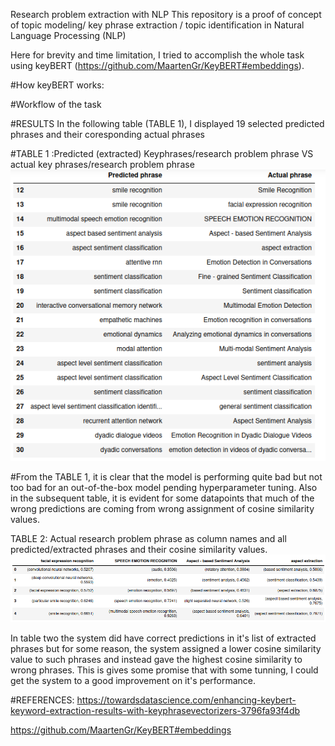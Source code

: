 Research problem extraction with NLP
This repository is a proof of concept of topic modeling/ key phrase extraction / topic identification 
in Natural Language Processing (NLP)

Here for brevity and time limitation, I tried to accomplish the whole task
using keyBERT (https://github.com/MaartenGr/KeyBERT#embeddings).

#How keyBERT works:



#Workflow of the task


#RESULTS
In the following table (TABLE 1), I displayed 19 selected predicted phrases and their coresponding actual phrases
  
 #TABLE 1 :Predicted (extracted) Keyphrases/research problem phrase VS actual key phrases/research problem phrase
![alt text](https://github.com/rmukaila/tib_screening/blob/master/actualANDextractedKeyPhrase.png)

#From the TABLE 1, it is clear that the model is performing quite bad but 
not too bad for an out-of-the-box model pending hyperparameter tuning. Also in
the subsequent table, it is evident for some datapoints that much of the 
wrong predictions are coming from wrong assignment of cosine similarity values.







TABLE 2: Actual research problem phrase as column names and all predicted/extracted phrases
          and their cosine similarity values.
![alt text](https://github.com/rmukaila/tib_screening/blob/master/possiblePredictions_vs_actuals.png)



In table two the system did have correct predictions in it's list of extracted phrases
but for some reason, the system assigned a lower cosine similarity value to such phrases 
and instead gave the highest cosine similarity to wrong phrases. This is gives some 
promise that with some tunning, I could get the system to a good improvement on it's 
performance.

#REFERENCES:
https://towardsdatascience.com/enhancing-keybert-keyword-extraction-results-with-keyphrasevectorizers-3796fa93f4db

https://github.com/MaartenGr/KeyBERT#embeddings
